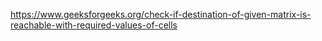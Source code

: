 https://www.geeksforgeeks.org/check-if-destination-of-given-matrix-is-reachable-with-required-values-of-cells